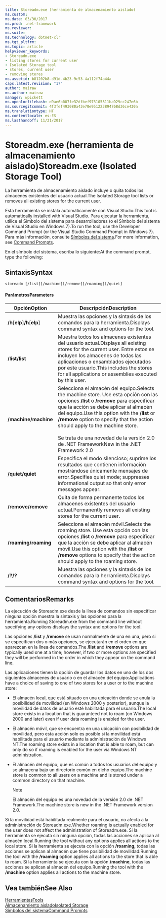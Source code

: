```yaml
---
title: Storeadm.exe (herramienta de almacenamiento aislado)
ms.custom: 
ms.date: 03/30/2017
ms.prod: .net-framework
ms.reviewer: 
ms.suite: 
ms.technology: dotnet-clr
ms.tgt_pltfrm: 
ms.topic: article
helpviewer_keywords:
- Storeadm.exe
- listing stores for current user
- Isolated Storage tool
- stores, current user
- removing stores
ms.assetid: b81202b8-d91d-4b23-9c53-4a112f74a44a
caps.latest.revision: "17"
author: mairaw
ms.author: mairaw
manager: wpickett
ms.openlocfilehash: d9ae6b007fe32dfbef973105311ba929cc247e6b
ms.sourcegitcommit: 4f3fef493080a43e70e951223894768d36ce430a
ms.translationtype: HT
ms.contentlocale: es-ES
ms.lasthandoff: 11/21/2017
---
```

# <a name="storeadmexe-isolated-storage-tool"></a><span data-ttu-id="79b4c-102">Storeadm.exe (herramienta de almacenamiento aislado)</span><span class="sxs-lookup"><span data-stu-id="79b4c-102">Storeadm.exe (Isolated Storage Tool)</span></span>
<span data-ttu-id="79b4c-103">La herramienta de almacenamiento aislado incluye o quita todos los almacenes existentes del usuario actual.</span><span class="sxs-lookup"><span data-stu-id="79b4c-103">The Isolated Storage tool lists or removes all existing stores for the current user.</span></span>  
  
 <span data-ttu-id="79b4c-104">Esta herramienta se instala automáticamente con Visual Studio.</span><span class="sxs-lookup"><span data-stu-id="79b4c-104">This tool is automatically installed with Visual Studio.</span></span> <span data-ttu-id="79b4c-105">Para ejecutar la herramienta, utilice el Símbolo del sistema para desarrolladores (o el Símbolo del sistema de Visual Studio en Windows 7).</span><span class="sxs-lookup"><span data-stu-id="79b4c-105">To run the tool, use the Developer Command Prompt (or the Visual Studio Command Prompt in Windows 7).</span></span> <span data-ttu-id="79b4c-106">Para más información, consulte [Símbolos del sistema](../../../docs/framework/tools/developer-command-prompt-for-vs.md).</span><span class="sxs-lookup"><span data-stu-id="79b4c-106">For more information, see [Command Prompts](../../../docs/framework/tools/developer-command-prompt-for-vs.md).</span></span>  
  
 <span data-ttu-id="79b4c-107">En el símbolo del sistema, escriba lo siguiente:</span><span class="sxs-lookup"><span data-stu-id="79b4c-107">At the command prompt, type the following:</span></span>  
  
## <a name="syntax"></a><span data-ttu-id="79b4c-108">Sintaxis</span><span class="sxs-lookup"><span data-stu-id="79b4c-108">Syntax</span></span>  
  
```  
storeadm [/list][/machine][/remove][/roaming][/quiet]  
```  
  
#### <a name="parameters"></a><span data-ttu-id="79b4c-109">Parámetros</span><span class="sxs-lookup"><span data-stu-id="79b4c-109">Parameters</span></span>  
  
|<span data-ttu-id="79b4c-110">Opción</span><span class="sxs-lookup"><span data-stu-id="79b4c-110">Option</span></span>|<span data-ttu-id="79b4c-111">Descripción</span><span class="sxs-lookup"><span data-stu-id="79b4c-111">Description</span></span>|  
|------------|-----------------|  
|<span data-ttu-id="79b4c-112">**/h**[**elp**]</span><span class="sxs-lookup"><span data-stu-id="79b4c-112">**/h**[**elp**]</span></span>|<span data-ttu-id="79b4c-113">Muestra las opciones y la sintaxis de los comandos para la herramienta.</span><span class="sxs-lookup"><span data-stu-id="79b4c-113">Displays command syntax and options for the tool.</span></span>|  
|<span data-ttu-id="79b4c-114">**/list**</span><span class="sxs-lookup"><span data-stu-id="79b4c-114">**/list**</span></span>|<span data-ttu-id="79b4c-115">Muestra todos los almacenes existentes del usuario actual.</span><span class="sxs-lookup"><span data-stu-id="79b4c-115">Displays all existing stores for the current user.</span></span> <span data-ttu-id="79b4c-116">Entre estos se incluyen los almacenes de todas las aplicaciones o ensamblados ejecutados por este usuario.</span><span class="sxs-lookup"><span data-stu-id="79b4c-116">This includes the stores for all applications or assemblies executed by this user.</span></span>|  
|<span data-ttu-id="79b4c-117">**/machine**</span><span class="sxs-lookup"><span data-stu-id="79b4c-117">**/machine**</span></span>|<span data-ttu-id="79b4c-118">Selecciona el almacén del equipo.</span><span class="sxs-lookup"><span data-stu-id="79b4c-118">Selects the machine store.</span></span> <span data-ttu-id="79b4c-119">Use esta opción con las opciones **/list** o **/remove** para especificar que la acción se debe aplicar al almacén del equipo.</span><span class="sxs-lookup"><span data-stu-id="79b4c-119">Use this option with the **/list** or **/remove** option to specify that the action should apply to the machine store.</span></span><br /><br /> <span data-ttu-id="79b4c-120">Se trata de una novedad de la versión 2.0 de .NET Framework</span><span class="sxs-lookup"><span data-stu-id="79b4c-120">New in the .NET Framework 2.0</span></span>|  
|<span data-ttu-id="79b4c-121">**/quiet**</span><span class="sxs-lookup"><span data-stu-id="79b4c-121">**/quiet**</span></span>|<span data-ttu-id="79b4c-122">Especifica el modo silencioso; suprime los resultados que contienen información mostrándose únicamente mensajes de error.</span><span class="sxs-lookup"><span data-stu-id="79b4c-122">Specifies quiet mode; suppresses informational output so that only error messages appear.</span></span>|  
|<span data-ttu-id="79b4c-123">**/remove**</span><span class="sxs-lookup"><span data-stu-id="79b4c-123">**/remove**</span></span>|<span data-ttu-id="79b4c-124">Quita de forma permanente todos los almacenes existentes del usuario actual.</span><span class="sxs-lookup"><span data-stu-id="79b4c-124">Permanently removes all existing stores for the current user.</span></span>|  
|<span data-ttu-id="79b4c-125">**/roaming**</span><span class="sxs-lookup"><span data-stu-id="79b4c-125">**/roaming**</span></span>|<span data-ttu-id="79b4c-126">Selecciona el almacén móvil.</span><span class="sxs-lookup"><span data-stu-id="79b4c-126">Selects the roaming store.</span></span> <span data-ttu-id="79b4c-127">Use esta opción con las opciones **/list** o **/remove** para especificar que la acción se debe aplicar al almacén móvil.</span><span class="sxs-lookup"><span data-stu-id="79b4c-127">Use this option with the **/list** or **/remove** options to specify that the action should apply to the roaming store.</span></span>|  
|<span data-ttu-id="79b4c-128">**/?**</span><span class="sxs-lookup"><span data-stu-id="79b4c-128">**/?**</span></span>|<span data-ttu-id="79b4c-129">Muestra las opciones y la sintaxis de los comandos para la herramienta.</span><span class="sxs-lookup"><span data-stu-id="79b4c-129">Displays command syntax and options for the tool.</span></span>|  
  
## <a name="remarks"></a><span data-ttu-id="79b4c-130">Comentarios</span><span class="sxs-lookup"><span data-stu-id="79b4c-130">Remarks</span></span>  
 <span data-ttu-id="79b4c-131">La ejecución de Storeadm.exe desde la línea de comandos sin especificar ninguna opción muestra la sintaxis y las opciones para la herramienta.</span><span class="sxs-lookup"><span data-stu-id="79b4c-131">Running Storeadm.exe from the command line without specifying any options displays the syntax and options for the tool.</span></span>  
  
 <span data-ttu-id="79b4c-132">Las opciones **/list** y **/remove** se usan normalmente de una en una, pero si se especifican dos o más opciones, se ejecutarán en el orden en que aparezcan en la línea de comandos.</span><span class="sxs-lookup"><span data-stu-id="79b4c-132">The **/list** and **/remove** options are typically used one at a time; however, if two or more options are specified they will be performed in the order in which they appear on the command line.</span></span>  
  
 <span data-ttu-id="79b4c-133">Las aplicaciones tienen la opción de guardar los datos en uno de los dos siguientes almacenes de usuario o en el almacén del equipo:</span><span class="sxs-lookup"><span data-stu-id="79b4c-133">Applications have a choice of saving to one of two stores for a user or to the machine store:</span></span>  
  
-   <span data-ttu-id="79b4c-134">El almacén local, que está situado en una ubicación donde se anula la posibilidad de movilidad (en Windows 2000 y posterior), aunque la movilidad de datos de usuario esté habilitada para el usuario.</span><span class="sxs-lookup"><span data-stu-id="79b4c-134">The local store exists in a location that is guaranteed not to roam (on Windows 2000 and later) even if user data roaming is enabled for the user.</span></span>  
  
-   <span data-ttu-id="79b4c-135">El almacén móvil, que se encuentra en una ubicación con posibilidad de movilidad, pero esta acción solo es posible si la movilidad está habilitada para el usuario mediante la administración de Windows NT.</span><span class="sxs-lookup"><span data-stu-id="79b4c-135">The roaming store exists in a location that is able to roam, but can only do so if roaming is enabled for the user via Windows NT administration.</span></span>  
  
-   <span data-ttu-id="79b4c-136">El almacén del equipo, que es común a todos los usuarios del equipo y se almacena bajo un directorio común en dicho equipo.</span><span class="sxs-lookup"><span data-stu-id="79b4c-136">The machine store is common to all users on a machine and is stored under a common directory on that machine.</span></span>  
  
    > [!NOTE]
    >  <span data-ttu-id="79b4c-137">El almacén del equipo es una novedad de la versión 2.0 de .NET Framework.</span><span class="sxs-lookup"><span data-stu-id="79b4c-137">The machine store is new in the .NET Framework version 2.0.</span></span>  
  
 <span data-ttu-id="79b4c-138">Si la movilidad está habilitada realmente para el usuario, no afecta a la administración de Storeadm.exe.</span><span class="sxs-lookup"><span data-stu-id="79b4c-138">Whether roaming is actually enabled for the user does not affect the administration of Storeadm.exe.</span></span> <span data-ttu-id="79b4c-139">Si la herramienta se ejecuta sin ninguna opción, todas las acciones se aplican al almacén local.</span><span class="sxs-lookup"><span data-stu-id="79b4c-139">Running the tool without any options applies all actions to the local store.</span></span> <span data-ttu-id="79b4c-140">Si la herramienta se ejecuta con la opción **/roaming**, todas las acciones se aplican al almacén que tiene posibilidad de movilidad.</span><span class="sxs-lookup"><span data-stu-id="79b4c-140">Running the tool with the **/roaming** option applies all actions to the store that is able to roam.</span></span> <span data-ttu-id="79b4c-141">Si la herramienta se ejecuta con la opción **/machine**, todas las acciones se aplican al almacén del equipo.</span><span class="sxs-lookup"><span data-stu-id="79b4c-141">Running the tool with the **/machine** option applies all actions to the machine store.</span></span>  
  
## <a name="see-also"></a><span data-ttu-id="79b4c-142">Vea también</span><span class="sxs-lookup"><span data-stu-id="79b4c-142">See Also</span></span>  
 [<span data-ttu-id="79b4c-143">Herramientas</span><span class="sxs-lookup"><span data-stu-id="79b4c-143">Tools</span></span>](../../../docs/framework/tools/index.md)  
 [<span data-ttu-id="79b4c-144">Almacenamiento aislado</span><span class="sxs-lookup"><span data-stu-id="79b4c-144">Isolated Storage</span></span>](../../../docs/standard/io/isolated-storage.md)  
 [<span data-ttu-id="79b4c-145">Símbolos del sistema</span><span class="sxs-lookup"><span data-stu-id="79b4c-145">Command Prompts</span></span>](../../../docs/framework/tools/developer-command-prompt-for-vs.md)

